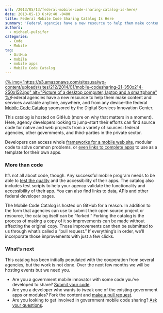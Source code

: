 ```yaml
---
url: /2013/05/13/federal-mobile-code-sharing-catalog-is-here/
date: 2013-05-13 6:49:40 -0400
title: Federal Mobile Code Sharing Catalog Is Here
summary: 'Federal agencies have a new resource to help them make content and services available anytime, anywhere, and from any device&#8211;the federal Mobile Code Catalog sponsored by the Digital Services Innovation Center. This catalog is hosted on GitHub (more on why that matters in a moment). Here,'
authors:
  - michael-pulsifer
categories:
  - Code
  - Mobile
tag:
  - GitHub
  - mobile
  - mobile apps
  - Mobile Code Catalog
---
```


[{% img="https://s3.amazonaws.com/sitesusa/wp-content/uploads/sites/212/2014/01/mobile-codesharing-21-350x214-250x152.jpg" alt="Picture of a desktop computer, laptop and a smartphone" %}](https://s3.amazonaws.com/sitesusa/wp-content/uploads/sites/212/2014/01/mobile-codesharing-21-350x214.jpg)Federal agencies have a new resource to help them make content and services available anytime, anywhere, and from any device&#8211;the federal [Mobile Code Catalog](http://gsa.github.io/Mobile-Code-Catalog) sponsored by the Digital Services Innovation Center.

This catalog is hosted on GitHub (more on why that matters in a moment). Here, agency developers looking to jump-start their efforts can find source code for native and web projects from a variety of sources: federal agencies, other governments, and third-parties in the private sector.

Developers can access whole [frameworks for a mobile web site](http://gsa.github.io/Mobile-Code-Catalog/web_html.html), modular code to solve common problems, or [even links to complete apps](https://github.com/whitehouse/wh-app-ios) to use as a template for their own apps.

### More than code

It’s not all about code, though. Any successful mobile program needs to be able to [test the quality](http://gsa.github.io/Mobile-Code-Catalog/testing.html) and the accessibility of their apps.  The catalog also includes  test scripts to help your agency validate the functionality and accessibility of their app.  You can also find links to data, APIs and other federal developer pages.

The Mobile Code Catalog is hosted on GitHub for a reason. In addition to the form that agencies can use to submit their open source project or resource, the catalog itself can be “forked.” Forking the catalog is the process of making a copy of it so improvements can be made without affecting the original copy. Those improvements can then be submitted to us through what’s called a “pull request.” If everything’s in order, we&#8217;ll incorporate those improvements with just a few clicks.

### What&#8217;s next

This catalog has been initially populated with the cooperation from several agencies, but the work is not done. Over the next few months we will be hosting events but we need you.

  * Are you a government mobile innovator with some code you’ve developed to share? [Submit your code](http://gsa.github.io/Mobile-Code-Catalog/form.html).
  * Are you a developer who wants to tweak one of the existing government apps or modules? Fork the content and [make a pull request](https://github.com/GSA/Mobile-Code-Catalog/pulls?direction=desc&page=1&sort=created&state=open).
  * Are you looking to get involved in government mobile code sharing? [Ask your questions](https://github.com/GSA/Mobile-Code-Catalog/issues?labels=&milestone=&page=1&state=open).